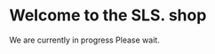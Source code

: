 <!DOCTYPE html>
<html>
<body>

<h1>Welcome to the SLS. shop</h1>
<p>We are currently in progress Please wait.</p>

</body>
</html>
